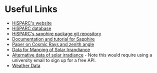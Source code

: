 # Useful Links 
* [HiSPARC's website](https://www.hisparc.nl/oud/en/about-hisparc/)
* [HiSPARC database](https://data.hisparc.nl/show/stations_by_country/)
* [HiSPARC's sapphire package git repository](https://github.com/HiSPARC/sapphire)
* [Documentation and tutorial for Sapphire](https://docs.hisparc.nl/sapphire/index.html)
* [Paper on Cosmic Rays and zenith angle](https://agupubs.onlinelibrary.wiley.com/doi/full/10.1029/2019JA026651)
* [Data for Mapping of Solar Irrandiance](https://solargis.com/maps-and-gis-data/download/)
* [Alternative data of solar irradiance](https://solcast.com/data-for-researchers) - Note this would require using a university email to sign up for a free API.
* [Weather Data](https://www.metcheck.com/NOLOCATION.asp?LastURL=/OTHER/json_data.asp)

<!-- This is a hidden link with an [overview for Day/Night and Summer/Winter Variation methodology](https://canvas.bham.ac.uk/courses/52517/pages/cosmic-ray-studies-with-hisparc-for-schools) -->
